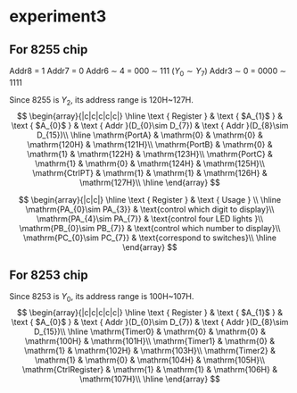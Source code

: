 # experiment3

## For 8255 chip

Addr8 = 1
Addr7 = 0
Addr6 $\sim$ 4 = 000 $\sim$ 111 ($Y_{0}\sim Y_{7}$)
Addr3 $\sim$ 0 = 0000 $\sim$ 1111

Since 8255 is $Y_{2}$, its address range is 120H~127H. 
$$
\begin{array}{|c|c|c|c|c|}
        \hline \text { Register } & \text { $A_{1}$ } & \text { $A_{0}$ } & \text { Addr }(D_{0}\sim D_{7}) & \text { Addr }(D_{8}\sim D_{15})\\
        \hline \mathrm{PortA} & \mathrm{0} & \mathrm{0} & \mathrm{120H} & \mathrm{121H}\\
        \mathrm{PortB} & \mathrm{0} & \mathrm{1} & \mathrm{122H} & \mathrm{123H}\\
        \mathrm{PortC} & \mathrm{1} & \mathrm{0} & \mathrm{124H} & \mathrm{125H}\\
        \mathrm{CtrlPT} & \mathrm{1} & \mathrm{1} & \mathrm{126H} & \mathrm{127H}\\
\hline
\end{array}
$$

$$
\begin{array}{|c|c|}
        \hline \text { Register } & \text { Usage } \\
        \hline \mathrm{PA_{0}\sim PA_{3}} &  \text{control which digit to display}\\
        \mathrm{PA_{4}\sim PA_{7}} &  \text{control four LED lights }\\
        \mathrm{PB_{0}\sim PB_{7}} &  \text{control which number to display}\\
        \mathrm{PC_{0}\sim PC_{7}} &  \text{correspond to switches}\\
\hline
\end{array}
$$

## For 8253 chip

Since 8253 is $Y_{0}$, its address range is 100H~107H. 
$$
\begin{array}{|c|c|c|c|c|}
        \hline \text { Register } & \text { $A_{1}$ } & \text { $A_{0}$ } & \text { Addr }(D_{0}\sim D_{7}) & \text { Addr }(D_{8}\sim D_{15})\\
        \hline \mathrm{Timer0} & \mathrm{0} & \mathrm{0} & \mathrm{100H} & \mathrm{101H}\\
        \mathrm{Timer1} & \mathrm{0} & \mathrm{1} & \mathrm{102H} & \mathrm{103H}\\
        \mathrm{Timer2} & \mathrm{1} & \mathrm{0} & \mathrm{104H} & \mathrm{105H}\\
        \mathrm{CtrlRegister} & \mathrm{1} & \mathrm{1} & \mathrm{106H} & \mathrm{107H}\\
\hline
\end{array}
$$

